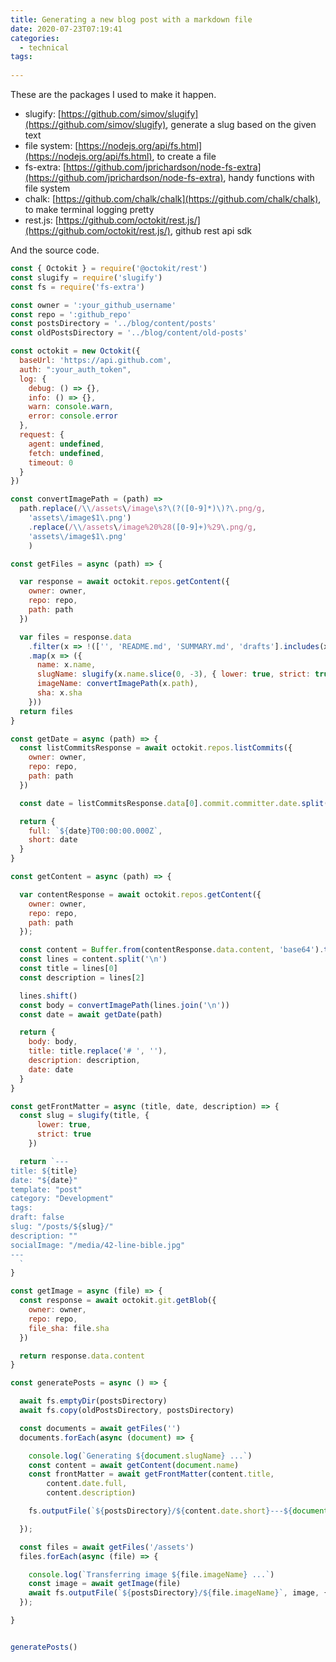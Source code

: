 ```yaml
---
title: Generating a new blog post with a markdown file
date: 2020-07-23T07:19:41
categories:
  - technical
tags:
  
---
```



These are the packages I used to make it happen.

* slugify: [https://github.com/simov/slugify](https://github.com/simov/slugify), generate a slug based on the given text
* file system: [https://nodejs.org/api/fs.html](https://nodejs.org/api/fs.html), to create a file
* fs-extra: [https://github.com/jprichardson/node-fs-extra](https://github.com/jprichardson/node-fs-extra), handy functions with file system
* chalk: [https://github.com/chalk/chalk](https://github.com/chalk/chalk), to make terminal logging pretty
* rest.js: [https://github.com/octokit/rest.js/](https://github.com/octokit/rest.js/), github rest api sdk

And the source code.

```javascript
const { Octokit } = require('@octokit/rest')
const slugify = require('slugify')
const fs = require('fs-extra')

const owner = ':your_github_username'
const repo = ':github_repo'
const postsDirectory = '../blog/content/posts'
const oldPostsDirectory = '../blog/content/old-posts'

const octokit = new Octokit({
  baseUrl: 'https://api.github.com',
  auth: ":your_auth_token",
  log: {
    debug: () => {},
    info: () => {},
    warn: console.warn,
    error: console.error
  },
  request: {
    agent: undefined,
    fetch: undefined,
    timeout: 0
  }
})

const convertImagePath = (path) =>
  path.replace(/\\/assets\/image\s?\(?([0-9]*)\)?\.png/g,
    'assets\/image$1\.png')
    .replace(/\\/assets\/image%20%28([0-9]+)%29\.png/g,
    'assets\/image$1\.png'
    )

const getFiles = async (path) => {

  var response = await octokit.repos.getContent({
    owner: owner,
    repo: repo,
    path: path
  })

  var files = response.data
    .filter(x => !(['', 'README.md', 'SUMMARY.md', 'drafts'].includes(x.path)))
    .map(x => ({
      name: x.name,
      slugName: slugify(x.name.slice(0, -3), { lower: true, strict: true }) + '.md',
      imageName: convertImagePath(x.path),
      sha: x.sha
    }))
  return files
}

const getDate = async (path) => {
  const listCommitsResponse = await octokit.repos.listCommits({
    owner: owner,
    repo: repo,
    path: path
  })

  const date = listCommitsResponse.data[0].commit.committer.date.split('T')[0]

  return {
    full: `${date}T00:00:00.000Z`,
    short: date
  }
}

const getContent = async (path) => {

  var contentResponse = await octokit.repos.getContent({
    owner: owner,
    repo: repo,
    path: path
  });

  const content = Buffer.from(contentResponse.data.content, 'base64').toString('utf-8')
  const lines = content.split('\n')
  const title = lines[0]
  const description = lines[2]

  lines.shift()
  const body = convertImagePath(lines.join('\n'))
  const date = await getDate(path)

  return {
    body: body,
    title: title.replace('# ', ''),
    description: description,
    date: date
  }
}

const getFrontMatter = async (title, date, description) => {
  const slug = slugify(title, {
      lower: true,
      strict: true
    })

  return `---
title: ${title}
date: "${date}"
template: "post"
category: "Development"
tags:
draft: false
slug: "/posts/${slug}/"
description: ""
socialImage: "/media/42-line-bible.jpg"
---
  `
}

const getImage = async (file) => {
  const response = await octokit.git.getBlob({
    owner: owner,
    repo: repo,
    file_sha: file.sha
  })

  return response.data.content
}

const generatePosts = async () => {

  await fs.emptyDir(postsDirectory)
  await fs.copy(oldPostsDirectory, postsDirectory)

  const documents = await getFiles('')
  documents.forEach(async (document) => {

    console.log(`Generating ${document.slugName} ...`)
    const content = await getContent(document.name)
    const frontMatter = await getFrontMatter(content.title,
        content.date.full,
        content.description)

    fs.outputFile(`${postsDirectory}/${content.date.short}---${document.slugName}`, `${frontMatter}\n${content.body}`)

  });

  const files = await getFiles('/assets')
  files.forEach(async (file) => {

    console.log(`Transferring image ${file.imageName} ...`)
    const image = await getImage(file)
    await fs.outputFile(`${postsDirectory}/${file.imageName}`, image, { encoding: 'base64'})
  });

}


generatePosts()

```

